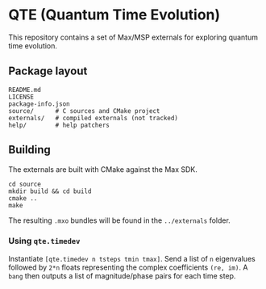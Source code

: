 # QTE (Quantum Time Evolution)

This repository contains a set of Max/MSP externals for exploring quantum time evolution.

## Package layout

```
README.md
LICENSE
package-info.json
source/      # C sources and CMake project
externals/   # compiled externals (not tracked)
help/        # help patchers
```

## Building

The externals are built with CMake against the Max SDK.

```
cd source
mkdir build && cd build
cmake ..
make
```

The resulting `.mxo` bundles will be found in the `../externals` folder.

### Using `qte.timedev`

Instantiate `[qte.timedev n tsteps tmin tmax]`. Send a list of `n` eigenvalues
followed by `2*n` floats representing the complex coefficients `(re, im)`. A
`bang` then outputs a list of magnitude/phase pairs for each time step.

